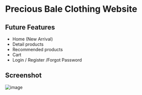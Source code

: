 # Precious Bale Clothing Website

## Future Features
* Home (New Arrival)
* Detail products
* Recommended products
* Cart
* Login / Register /Forgot Password

## Screenshot 

![image](https://github.com/JheremeiArciaga/ecommerce-website/assets/92977447/aac5da02-ac64-47ee-81f5-efc95d0f4df3)

